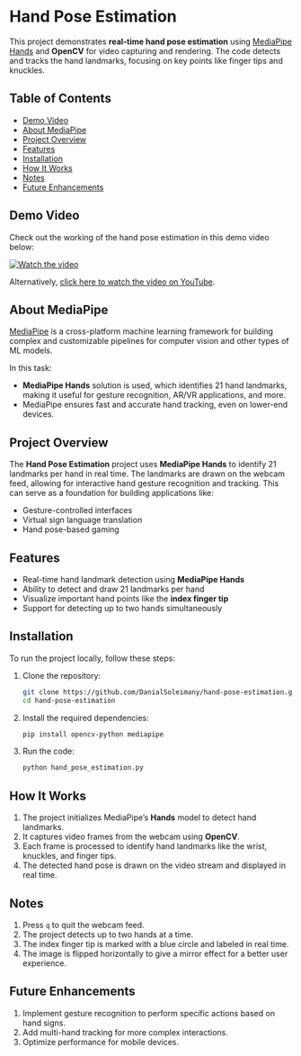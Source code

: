 # Hand Pose Estimation

This project demonstrates **real-time hand pose estimation** using [MediaPipe Hands](https://google.github.io/mediapipe/solutions/hands) and **OpenCV** for video capturing and rendering. The code detects and tracks the hand landmarks, focusing on key points like finger tips and knuckles.

## Table of Contents

- [Demo Video](#demo-video)
- [About MediaPipe](#about-mediapipe)
- [Project Overview](#project-overview)
- [Features](#features)
- [Installation](#installation)
- [How It Works](#how-it-works)
- [Notes](#notes)
- [Future Enhancements](#future-enhancements)

## Demo Video

Check out the working of the hand pose estimation in this demo video below:

[![Watch the video](https://img.youtube.com/vi/Krw_WpgB-X8/0.jpg)](https://youtu.be/Krw_WpgB-X8)

Alternatively, [click here to watch the video on YouTube](https://youtu.be/Krw_WpgB-X8).

## About MediaPipe

[MediaPipe](https://mediapipe.dev/) is a cross-platform machine learning framework for building complex and customizable pipelines for computer vision and other types of ML models.

In this task:
- **MediaPipe Hands** solution is used, which identifies 21 hand landmarks, making it useful for gesture recognition, AR/VR applications, and more.
- MediaPipe ensures fast and accurate hand tracking, even on lower-end devices.

## Project Overview

The **Hand Pose Estimation** project uses **MediaPipe Hands** to identify 21 landmarks per hand in real time. The landmarks are drawn on the webcam feed, allowing for interactive hand gesture recognition and tracking. This can serve as a foundation for building applications like:
- Gesture-controlled interfaces
- Virtual sign language translation
- Hand pose-based gaming

## Features

- Real-time hand landmark detection using **MediaPipe Hands**
- Ability to detect and draw 21 landmarks per hand
- Visualize important hand points like the **index finger tip**
- Support for detecting up to two hands simultaneously

## Installation

To run the project locally, follow these steps:

1. Clone the repository:

   ```bash
   git clone https://github.com/DanialSoleimany/hand-pose-estimation.git
   cd hand-pose-estimation
   ```

2. Install the required dependencies:

   ```bash
   pip install opencv-python mediapipe
   ```

3. Run the code:

   ```bash
   python hand_pose_estimation.py
   ```

## How It Works

1. The project initializes MediaPipe’s **Hands** model to detect hand landmarks.
2. It captures video frames from the webcam using **OpenCV**.
3. Each frame is processed to identify hand landmarks like the wrist, knuckles, and finger tips.
4. The detected hand pose is drawn on the video stream and displayed in real time.

## Notes

1. Press `q` to quit the webcam feed.
2. The project detects up to two hands at a time.
3. The index finger tip is marked with a blue circle and labeled in real time.
4. The image is flipped horizontally to give a mirror effect for a better user experience.

## Future Enhancements

1. Implement gesture recognition to perform specific actions based on hand signs.
2. Add multi-hand tracking for more complex interactions.
3. Optimize performance for mobile devices.
